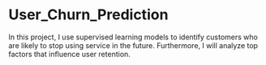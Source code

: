 # User_Churn_Prediction
In this project, I use supervised learning models to identify customers who are likely to stop using service in the future. Furthermore, I will analyze top factors that influence user retention.

